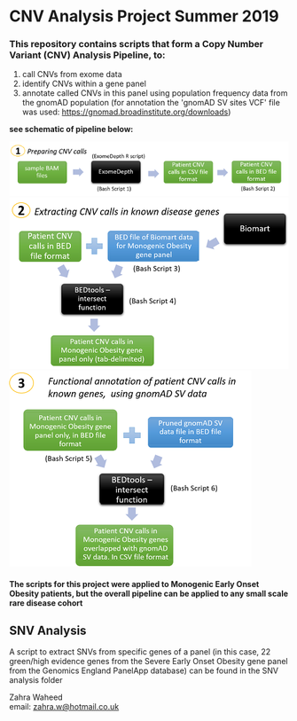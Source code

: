 # CNV Analysis Project Summer 2019


### This repository contains scripts that form a Copy Number Variant (CNV) Analysis Pipeline, to:  
1. call CNVs from exome data  
2. identify CNVs within a gene panel  
3. annotate called CNVs in this panel using population frequency data from the gnomAD population (for annotation the 'gnomAD SV sites VCF' file was used: https://gnomad.broadinstitute.org/downloads)


**see schematic of pipeline below:**

![](images/CNV-analysis-stage-1.png)
![](images/CNV-analysis-stage-2.png)
![](images/CNV-analysis-stage-3.png)

#### The scripts for this project were applied to Monogenic Early Onset Obesity patients, but the overall pipeline can be applied to any small scale rare disease cohort


## SNV Analysis
A script to extract SNVs from specific genes of a panel (in this case, 22 green/high evidence genes from the Severe Early Onset Obesity gene panel from the Genomics England PanelApp database) can be found in the SNV analysis folder


Zahra Waheed  
email: zahra.w@hotmail.co.uk
